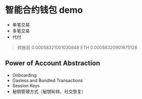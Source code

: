 # 智能合约钱包 demo

- 单笔交易
- 多笔交易
- 代付

> 转账前
> 0.00058321001030848 ETH
> 0.00058320901675128

## Power of Account Abstraction

- Onboarding
- Gasless and Bundled Transactions
- Session Keys
- 秘钥管理方式（秘钥轮转、社交恢复）
